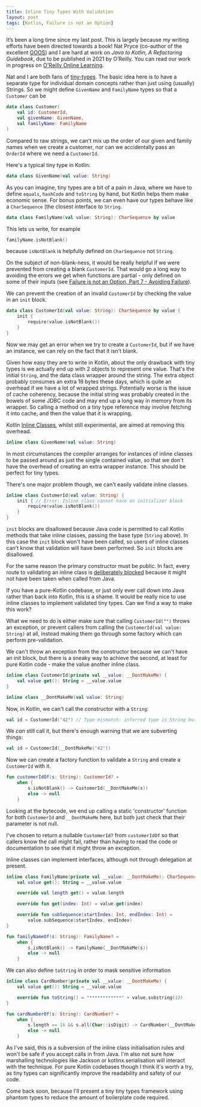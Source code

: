 ```yaml
---
title: Inline Tiny Types With Validation
layout: post
tags: [Kotlin, Failure is not an Option]
---
```


It’s been a long time since my last post.
This is largely because my writing efforts have been directed towards a book!
Nat Pryce (co-author of the excellent [GOOS](http://www.growing-object-oriented-software.com/)) and I are hard at work on _Java to Kotlin, A Refactoring Guidebook_, due to be published in 2021 by O’Reilly.
You can read our work in progress on [O'Reilly Online Learning](https://learning.oreilly.com/library/view/java-to-kotlin/9781492082262/).

Nat and I are both fans of [tiny-types](https://darrenhobbs.com/2007/04/11/tiny-types/).
The basic idea here is to have a separate type for individual domain concepts rather than just using (usually) Strings. So we might define `GivenName` and `FamilyName` types so that a `Customer` can be

```kotlin
data class Customer(
    val id: CustomerId,
    val givenName: GivenName,
    val familyName: FamilyName
)
```


Compared to raw strings, we can't mix up the order of our given and family names when we create a customer, nor can we accidentally pass an `OrderId` where we need a `CustomerId`.

Here's a typical tiny type in Kotlin:

```kotlin
data class GivenName(val value: String)
```

As you can imagine, tiny types are a bit of a pain in Java, where we have to define `equals`, `hashCode` and `toString` by hand, but Kotlin helps them make economic sense.
For bonus points, we can even have our types behave like a `CharSequence` (the closest interface to `String`.

```kotlin
data class FamilyName(val value: String): CharSequence by value
```

This lets us write, for example

```kotlin
familyName.isNotBlank()
```

because `isNotBlank` is helpfully defined on `CharSequence` not `String`.

On the subject of non-blank-ness, it would be really helpful if we were prevented from creating a blank `CustomerId`.
That would go a long way to avoiding the errors we get when functions are partial - only defined on some of their inputs (see [Failure is not an Option, Part 7 - Avoiding Failure](failure-is-not-an-option-part-7.html)).

We can prevent the creation of an invalid `CustomerId` by checking the value in an `init` block.

```kotlin
data class CustomerId(val value: String): CharSequence by value {
    init {
        require(value.isNotBlank())
    }
}
```

Now we may get an error when we try to create a `CustomerId`, but if we have an instance, we can rely on the fact that it isn't blank.

Given how easy they are to write in Kotlin, about the only drawback with tiny types is we actually end up with 2 objects to represent one value.
That's the initial `String`, and the data class wrapper around the string.
The extra object probably consumes an extra 16 bytes these days, which is quite an overhead if we have a lot of wrapped strings.
Potentially worse is the issue of cache coherency, because the initial string was probably created in the bowels of some JDBC code and may end up a long way in memory from its wrapper.
So calling a method on a tiny type reference may involve fetching it into cache, and then the value that it is wrapping.

Kotlin [Inline Classes](https://kotlinlang.org/docs/reference/inline-classes.html), whilst still experimental, are aimed at removing this overhead.

```kotlin
inline class GivenName(val value: String)
```

In most circumstances the compiler arranges for instances of inline classes to be passed around as just the single contained value, so that we don't have the overhead of creating an extra wrapper instance.
This should be perfect for tiny types.

There's one major problem though, we can't easily validate inline classes.

```kotlin
inline class CustomerId(val value: String) {
    init { // Error: Inline class cannot have an initializer block
        require(value.isNotBlank())
    }
}
```

`init` blocks are disallowed because Java code is permitted to call Kotlin methods that take inline classes, passing the base type (`String` above).
In this case the `init` block won't have been called, so users of inline classes can't know that validation will have been performed.
So `init` blocks are disallowed.

For the same reason the primary constructor must be public.
In fact, every route to validating an inline class is [deliberately blocked](https://discuss.kotlinlang.org/t/about-init-blocks-in-inline-classes/11824) because it might not have been taken when called from Java.

If you have a pure-Kotlin codebase, or just only ever call down into Java rather than back into Kotlin, this is a  shame.
It would be really nice to use inline classes to implement validated tiny types.
Can we find a way to make this work?

What we need to do is either make sure that calling `CustomerId("")` throws an exception, or prevent callers from calling the `CustomerId(val value: String)` at all, instead making them go through some factory which can perform pre-validation.

We can't throw an exception from the constructor because we can't have an init block, but there is a sneaky way to achieve the second, at least for pure Kotlin code -
make the value another inline class.

```kotlin
inline class CustomerId(private val __value: __DontMakeMe) {
    val value get(): String = __value.value
}

inline class __DontMakeMe(val value: String)
```

Now, in Kotlin, we can't call the constructor with a `String`:

```kotlin
val id = CustomerId("42") // Type mismatch: inferred type is String but __DontMakeMe was expected
```

We _can_ still call it, but there's enough warning that we are subverting things:

```kotlin
val id = CustomerId(__DontMakeMe("42"))
```

Now we can create a factory function to validate a `String` and create a  `CustomerId` with it.

```kotlin
fun customerIdOf(s: String): CustomerId? =
    when {
        s.isNotBlank() -> CustomerId(__DontMakeMe(s))
        else -> null
    }
```

Looking at the bytecode, we end up calling a static 'constructor' function for both `CustomerId` and `__DontMakeMe` here, but both just check that their parameter is not null.

I've chosen to return a nullable `CustomerId?` from `customerIdOf` so that callers know the call might fail, rather than having to read the code or documentation to see that it might throw an exception.

Inline classes can implement interfaces, although not through delegation at present.

```kotlin
inline class FamilyName(private val __value: __DontMakeMe): CharSequence {
    val value get(): String = __value.value

    override val length get() = value.length

    override fun get(index: Int) = value.get(index)

    override fun subSequence(startIndex: Int, endIndex: Int) =
        value.subSequence(startIndex, endIndex)
}

fun familyNameOf(s: String): FamilyName? =
    when {
        s.isNotBlank() -> FamilyName(__DontMakeMe(s))
        else -> null
    }
```

We can also define `toString` in order to mask sensitive information

```kotlin
inline class CardNumber(private val __value: __DontMakeMe) {
    val value get(): String = __value.value

    override fun toString() = "************" + value.substring(12)
}

fun cardNumberOf(s: String): CardNumber? =
    when {
        s.length == 16 && s.all(Char::isDigit) -> CardNumber(__DontMakeMe(s))
        else -> null
    }
```

As I've said, this is a subversion of the inline class initialisation rules and won't be safe if you accept calls in from Java.
I'm also not sure how marshalling technologies like Jackson or kotlinx.serialisation will interact with the technique.
For pure Kotlin codebases though I think it's worth a try, as tiny types can significantly improve the readability and safety of our code.

Come back soon, because I'll present a tiny tiny types framework using phantom types to reduce the amount of boilerplate code required.

